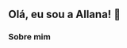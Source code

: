 ## Olá, eu sou a Allana! 👋

### Sobre mim
<!--
**allanina/allanina** is a ✨ _special_ ✨ repository because its `README.md` (this file) appears on your GitHub profile.
<p>
    Sou aluna da Turma 10 do bootcamp de Front-end da {reprograma}, estudante de tecnologia em Análise e Desenvolvimento de Sistemas pelo IFPE Campus Paulista, bióloga graduada pela UPE e especialista em Gestão Ambiental pela Estácio.
    Atualmente estou em tansição de carreira para a área de tecnologia, e busco ampliar meus conhecimentos em dDesenvolvimento Front-end. 
</p>

Here are some ideas to get you started:

- 🔭 I’m currently working on ...
- 🌱 I’m currently learning ...
- 👯 I’m looking to collaborate on ...
- 🤔 I’m looking for help with ...
- 💬 Ask me about ...
- 📫 How to reach me: ...
- 😄 Pronouns: ...
- ⚡ Fun fact: ...
-->

